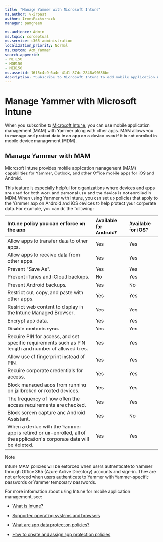 ```yaml
---
title: "Manage Yammer with Microsoft Intune"
ms.author: v-irpast
author: IrenePasternack
manager: pamgreen

ms.audience: Admin
ms.topic: conceptual
ms.service: o365-administration
localization_priority: Normal
ms.custom: Adm_Yammer
search.appverid:
- MET150
- MOE150
- MED150
ms.assetid: 76f5c4c9-6a4e-43d1-87dc-2848a90686be
description: "Subscribe to Microsoft Intune to add mobile application management to Yammer"
---
```


# Manage Yammer with Microsoft Intune

When you subscribe to [Microsoft Intune](https://go.microsoft.com/fwlink/p/?LinkId=817224), you can use mobile application management (MAM) with Yammer along with other apps. MAM allows you to manage and protect data in an app on a device even if it is not enrolled in mobile device management (MDM).
  
## Manage Yammer with MAM

Microsoft Intune provides mobile application management (MAM) capabilities for Yammer, Outlook, and other Office mobile apps for iOS and Android. 
  
This feature is especially helpful for organizations where devices and apps are used for both work and personal use and the device is not enrolled in MDM. When using Yammer with Intune, you can set up policies that apply to the Yammer app on Android and iOS devices to help protect your corporate data. For example, you can do the following:
  
|**Intune policy you can enforce on the app**|**Available for Android?**|**Available for iOS?**|
|:-----|:-----|:-----|
|Allow apps to transfer data to other apps.  <br/> |Yes  <br/> |Yes  <br/> |
|Allow apps to receive data from other apps.  <br/> |Yes  <br/> |Yes  <br/> |
|Prevent "Save As".  <br/> |Yes  <br/> |Yes  <br/> |
|Prevent iTunes and iCloud backups.  <br/> |No  <br/> |Yes  <br/> |
|Prevent Android backups.  <br/> |Yes  <br/> |No  <br/> |
|Restrict cut, copy, and paste with other apps.  <br/> |Yes  <br/> |Yes  <br/> |
|Restrict web content to display in the Intune Managed Browser.  <br/> |Yes  <br/> |Yes  <br/> |
|Encrypt app data.  <br/> |Yes  <br/> |Yes  <br/> |
|Disable contacts sync.  <br/> |Yes  <br/> |Yes  <br/> |
|Require PIN for access, and set specific requirements such as PIN length and number of allowed tries.  <br/> |Yes  <br/> |Yes  <br/> |
|Allow use of fingerprint instead of PIN.  <br/> |Yes  <br/> |Yes  <br/> |
|Require corporate credentials for access.  <br/> |Yes  <br/> |Yes  <br/> |
|Block managed apps from running on jailbroken or rooted devices.  <br/> |Yes  <br/> |Yes  <br/> |
|The frequency of how often the access requirements are checked.  <br/> |Yes  <br/> |Yes  <br/> |
|Block screen capture and Android Assistant.  <br/> |Yes  <br/> |No  <br/> |
|When a device with the Yammer app is retired or un-enrolled, all of the application's corporate data will be deleted.  <br/> |Yes  <br/> |Yes  <br/> |
   
> [!NOTE]
> Intune MAM policies will be enforced when users authenticate to Yammer through Office 365 (Azure Active Directory) accounts and sign-in. They are not enforced when users authenticate to Yammer with Yammer-specific passwords or Yammer temporary passwords. 
  
For more information about using Intune for mobile application management, see:
  
- [What is Intune?](https://go.microsoft.com/fwlink/p/?LinkId=817226)
    
- [Supported operating systems and browsers](https://go.microsoft.com/fwlink/p/?LinkId=817230)
    
- [What are app data protection policies?](https://go.microsoft.com/fwlink/p/?LinkId=823757)
    
- [How to create and assign app protection policies](https://go.microsoft.com/fwlink/p/?LinkId=817225)
    

